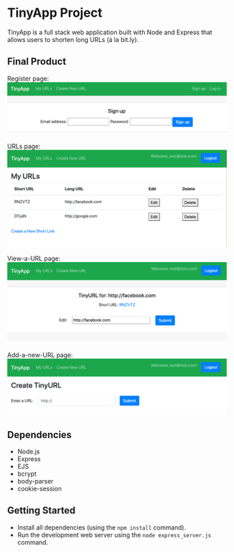 # TinyApp Project

TinyApp is a full stack web application built with Node and Express that allows users to shorten long URLs (à la bit.ly).

## Final Product

Register page:
!["Screenshot of register page"](https://github.com/wdportman/tinyapp/blob/master/docs/:register.png)

URLs page:
!["Screenshot of URLs page"](https://github.com/wdportman/tinyapp/blob/master/docs/:urls.png)

View-a-URL page:
!["Screenshot of add-a-new-URL page"](https://github.com/wdportman/tinyapp/blob/master/docs/:urls:id.png)

Add-a-new-URL page:
!["Screenshot of view-a-URL page"](https://github.com/wdportman/tinyapp/blob/master/docs/:urls:new.png)

## Dependencies

- Node.js
- Express
- EJS
- bcrypt
- body-parser
- cookie-session

## Getting Started

- Install all dependencies (using the `npm install` command).
- Run the development web server using the `node express_server.js` command.